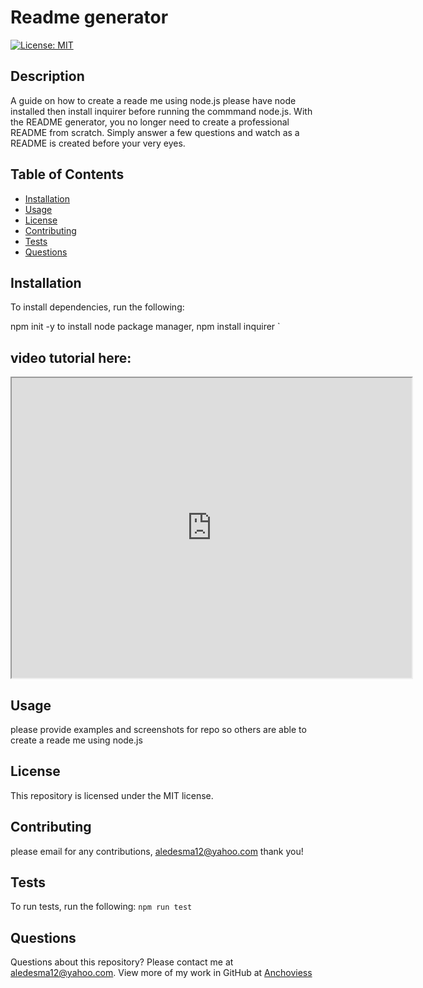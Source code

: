# Readme generator
[![License: MIT](https://img.shields.io/badge/License-MIT-yellow.svg)](https://opensource.org/licenses/MIT)
## Description
A guide on how to create a reade me using node.js please have node installed then install inquirer before running the commmand node.js. With the README generator, you no longer need to create a professional README from scratch. Simply answer a few questions and watch as a README is created before your very eyes.
## Table of Contents
* [Installation](#installation)
* [Usage](#usage)
* [License](#license)
* [Contributing](#contributing)
* [Tests](#tests)
* [Questions](#questions)
## Installation
To install dependencies, run the following:

npm init -y to install node package manager, npm install inquirer
`
## video tutorial here:

<iframe src="https://drive.google.com/file/d/1k9kyK2fGddN5GHFMULXlPWjNuCEGBLvF/preview" width="640" height="480"></iframe>

## Usage
please provide examples and screenshots for repo so others are able to create a reade me using node.js
## License
This repository is licensed under the MIT license.
## Contributing
please email for any contributions, aledesma12@yahoo.com thank you!
## Tests
To run tests, run the following:
`
npm run test 
`
## Questions
Questions about this repository? Please contact me at [aledesma12@yahoo.com](mailto:aledesma12@yahoo.com). View more of my work in GitHub at [Anchoviess](https://github.com/Anchoviess) 
